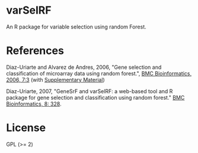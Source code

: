 varSelRF
========

An R package for variable selection using random Forest.


References
==========

Diaz-Uriarte and Alvarez de
Andres, 2006, "Gene selection and classification of microarray data using
random forest.", [BMC Bioinformatics, 2006,
7:3](http://www.biomedcentral.com/1471-2105/7/3/abstract) (with
[Supplementary Material](http://ligarto.org/rdiaz/Papers/rfVS/randomForestVarSel.html))

Diaz-Uriarte, 2007, "GeneSrF and varSelRF: a web-based tool and R package
for gene selection and classification using random forest." [BMC
Bioinformatics, 8: 328](http://www.biomedcentral.com/1471-2105/7/3/abstract).


License
========

GPL (>= 2)
